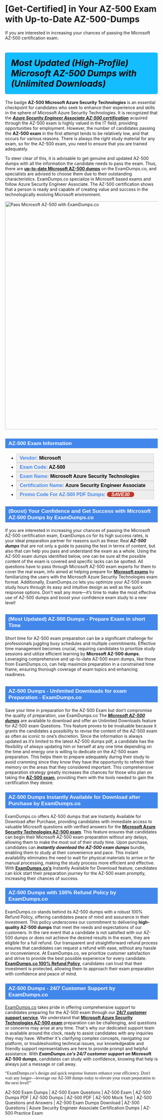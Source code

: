 # [Get-Certified] in Your AZ-500 Exam with Up-to-Date AZ-500-Dumps
If you are interested in increasing your chances of passing the Microsoft AZ-500 certification exam.
    	             <h1><strong><span style="display: block; color: #000000; background: #14BDFF; border: 0.5px solid #AED6F1; border-left: 3px solid #3498DB; padding: .6em; border-radius: 6px;">             <em>Most Updated (High-Profile) Microsoft AZ-500 Dumps with (Unlimited Downloads)</em>             </span></strong></h1>            <p>The badge <strong>AZ-500 Microsoft Azure Security Technologies</strong> is an essential checkpoint for candidates who seek to enhance their experience and skills in the sphere of Microsoft Azure Security Technologies. It is recognized that the <strong><i><u>Azure Security Engineer Associate AZ-500 certification</u></i></strong> acquired through the AZ-500 exam is highly valued in the IT field, providing opportunities for employment. However, the number of candidates passing the <strong>AZ-500 exam</strong> in the first attempt tends to be relatively low, and that occurs for various reasons. There is always the right study material for any exam, so for the AZ-500 exam, you need to ensure that you are trained adequately.</p>            <p>To steer clear of this, it is advisable to get genuine and updated AZ-500 dumps with all the information the candidate needs to pass the exam. Thus, there are <u><strong><a href="https://www.examdumps.co/az-500-exam-dumps.html">up-to-date Microsoft AZ-500 dumps</a></strong></u> on the ExamDumps.co, and specialists are advised to choose them due to their outstanding characteristics. ExamDumps.co specialize in Microsoft based exams and follow Azure Security Engineer Associate. The AZ-500 certification shows that a person is ready and capable of creating value and success in the technologically evolving Microsoft environment.</p>                        <p><a href="https://www.examdumps.co/"><img src="https://www.examdumps.co//images/banners/big-sale-20-percent-discount-offer-examdumps.jpg" class="postImage" alt="Pass Microsoft AZ-500 with ExamDumps.co" width="750"></a></p>                        <h2 style="background: #4287ec; border: 1px solid #cccccc; padding: 5px 10px;">                <span style="color: #ffffff;"><span style="font-size: 11pt;">                    <span style="line-height: normal;">                        <span style="font-family: Calibri,sans-serif;">                            <strong>                                <span style="font-size: 13.0pt;">AZ-500 Exam Information</span>                            </strong>                        </span>                    </span></span>                </span>            </h2>                        <ul>                <li style="margin: 0cm 10pt;">                <div style="background: #eee; border: 1px solid #cccccc; padding: 5px 10px; text-align: justify;"><span style="font-size: 11pt;"><span style="line-height: normal;"><span style="tab-stops: list 36.0pt;"><span style="font-family: Calibri,sans-serif;"><strong><span style="font-size: 12.0pt;">                    <span style="color: #4287ec;">Vendor:</span> <span style="color: #000;">Microsoft</span>                    </span></strong></span></span></span></span></div>                </li>                <li style="margin: 0cm 10pt;">                <div style="background: #eee; border: 1px solid #cccccc; padding: 5px 10px; text-align: justify;"><span style="font-size: 11pt;"><span style="line-height: normal;"><span style="tab-stops: list 36.0pt;"><span style="font-family: Calibri,sans-serif;"><strong><span style="font-size: 12.0pt;">                    <span style="color: #4287ec;">Exam Code:</span> <span style="color: #000;">AZ-500</span>                    </span></strong></span></span></span></span></div>                </li>                                <li style="margin: 0cm 10pt;">                <div style="background: #eee; border: 1px solid #cccccc; padding: 5px 10px; text-align: justify;"><span style="font-size: 11pt;"><span style="line-height: normal;"><span style="tab-stops: list 36.0pt;"><span style="font-family: Calibri,sans-serif;"><strong><span style="font-size: 12.0pt;">                    <span style="color: #4287ec;">Exam Name:</span> <span style="color: #000;">Microsoft Azure Security Technologies</span>                    </span></strong></span></span></span></span></div>                </li>                <li style="margin: 0cm 10pt;">                <div style="background: #eee; border: 1px solid #cccccc; padding: 5px 10px; text-align: justify;"><span style="font-size: 11pt;"><span style="line-height: normal;"><span style="tab-stops: list 36.0pt;"><span style="font-family: Calibri,sans-serif;"><strong><span style="font-size: 12.0pt;">                    <span style="color: #4287ec;">Certification Name:</span> <span style="color: #000;"> Azure Security Engineer Associate</span>                    </span></strong></span></span></span></span></div>                </li>                <li style="margin: 0cm 10pt;">                    <div style="background: #eee; border: 1px solid #cccccc; padding: 5px 10px;"><span style="font-size: 11pt;"><span style="line-height: normal;"><span style="tab-stops: list 36.0pt;"><span style="font-family: Calibri,sans-serif;"><strong><span style="font-size: 12.0pt;">                    <span style="color: #4287ec;">Promo Code For AZ-500 PDF Dumps: </span><span style="color: #fff;"><span style="background-color: #c0392b;border-radius: 20px;padding: 0 15px;font-style: italic;">SAVE30</span>                    </span></span></strong></span></span></span></span></div>                </li>            </ul>                        <h3 style="background: #4287ec; border: 1px solid #cccccc; padding: 5px 10px;">                <span style="color: #ffffff;">                    <span style="font-size: 11pt;">                        <span style="line-height: normal;">                            <span style="font-family: Calibri,sans-serif;">                                <strong>                                    <span style="font-size: 13.0pt;">(Boost) Your Confidence and Get Success with Microsoft AZ-500 Dumps by ExamDumps.co</span>                                </strong>                            </span>                        </span>                    </span>                </span>            </h3>            <p>If you are interested in increasing your chances of passing the Microsoft AZ-500 certification exam, ExamDumps.co for its high success rates, is your ideal preparation partner for reasons such as these: Real <strong><i>AZ-500 dumps</i></strong> that are not only a guide to passing the test in terms of content, but also that can help you pass and understand the exam as a whole. Using the AZ-500 exam dumps identified below, one can be sure all the possible content of the exam is covered and specific lacks can be spotted. All questions have to pass through Microsoft AZ-500 exam experts for them to cover the real exam,  info aimed at helping prepare for <strong><u>Microsoft exams</u></strong> by familiarizing the users with the Microsoft Azure Security Technologies exam format. Additionally, ExamDumps.co lets you optimize your AZ-500 exam study hours through its easy and intuitive design as well as the quick response options. Don’t wait any more—it’s time to make the most effective use of AZ-500 dumps and boost your confidence exam study to a new level!</p>                        <h2 style="background: #4287ec; border: 1px solid #cccccc; padding: 5px 10px;">                <span style="color: #ffffff;">                    <span style="font-size: 11pt;">                        <span style="line-height: normal;">                            <span style="font-family: Calibri,sans-serif;">                                <strong>                                    <span style="font-size: 13.0pt;">(Most Updated) AZ-500 Dumps - Prepare Exam in short Time</span>                                </strong>                            </span>                        </span>                    </span>                </span>            </h2>            <p>Short  time for AZ-500 exam preparation can be a significant challenge for professionals juggling busy schedules and multiple commitments. Effective time management becomes crucial, requiring candidates to prioritize study sessions and utilize efficient learning by <strong>Microsoft AZ-500 dumps</strong>. Leveraging comprehensive and up-to-date AZ-500 exam dumps, like those from ExamDumps.co, can help maximize preparation in a constrained time frame, ensuring thorough coverage of exam topics and enhancing readiness.</p>                        <h2 style="background: #4287ec; border: 1px solid #cccccc; padding: 5px 10px;">                <span style="color: #ffffff;">                    <span style="font-size: 11pt;">                        <span style="line-height: normal;">                            <span style="font-family: Calibri,sans-serif;">                                <strong>                                    <span style="font-size: 13.0pt;">AZ-500 Dumps - Unlimited Downloads for exam Preparation - ExamDumps.co</span>                                </strong>                            </span>                        </span>                    </span>                </span>            </h2>            <p>Save your time in preparation for the AZ-500 Exam but don’t compromise the quality of preparation, use ExamDumps.co The <strong><i><a href="https://www.examdumps.co/microsoft-exam-dumps.html">Microsoft AZ-500 dumps</a></i></strong> are available to download and offer an Unlimited Downloads feature for AZ-500 exam Questions. This feature proves to be invaluable because it grants the candidates a possibility to revise the content of the AZ-500 exam as often as iconic to one’s discretion. Since the information is always updated as it’s limited to the latest AZ-500 dumps pdf, a candidate has the flexibility of always updating him or herself at any one time depending on the time and energy one is willing to dedicate on the AZ-500 exam preparation. This helps them to prepare adequately during their study to avoid cramming since they know they have the opportunity to refresh their memory on the areas that they considered important. This comprehensive preparation strategy greatly increases the chances for those who plan on taking the <strong><u>AZ-500 exam</u></strong>, providing them with the tools needed to gain the certification they desire.</p>                        <h3 style="background: #4287ec; border: 1px solid #cccccc; padding: 5px 10px;">                <span style="color: #ffffff;">                    <span style="font-size: 11pt;">                        <span style="line-height: normal;">                            <span style="font-family: Calibri,sans-serif;">                                <strong>                                    <span style="font-size: 13.0pt;">AZ-500 Dumps Instantly Available for Download after Purchase by ExamDumps.co</span>                                </strong>                            </span>                        </span>                    </span>                </span>            </h3>            <p>ExamDumps.co offers AZ-500 dumps that are Instantly Available for Download after Purchase, providing candidates with immediate access to valuable Microsoft questions with verified answers for the <strong><u>Microsoft Azure Security Technologies AZ-500 exam</u></strong>. This feature ensures that candidates can begin their Microsoft AZ-500 exam preparation without any delays, allowing them to make the most out of their study time. Upon purchase, candidates can <strong><i>instantly download the AZ-500 exam dumps</i></strong> bundle, enabling them to study at their convenience and pace. This instant availability eliminates the need to wait for physical materials to arrive or for manual processing, making the study process more efficient and effective. With <strong><u>ExamDumps.co's</u></strong> Instantly Available for Download feature, candidates can kick start their preparation journey for the AZ-500 exam promptly, increasing their chances of success.</p>            <h3 style="background: #4287ec; border: 1px solid #cccccc; padding: 5px 10px;">                <span style="color: #ffffff;">                    <span style="font-size: 11pt;">                        <span style="line-height: normal;">                            <span style="font-family: Calibri,sans-serif;">                                <strong>                                    <span style="font-size: 13.0pt;">AZ-500 Dumps with 100% Refund Policy by ExamDumps.co </span>                                </strong>                            </span>                        </span>                    </span>                </span>            </h3>            <p>ExamDumps.co stands behind its AZ-500 dumps with a robust 100% Refund Policy, offering candidates peace of mind and assurance in their investment. This policy underscores our commitment to delivering <strong>high-quality AZ-500 dumps</strong> that meet the needs and expectations of our customers. In the rare event that a candidate is not satisfied with our AZ-500 dumps or does not achieve the desired results in the exam, they are eligible for a full refund. Our transparent and straightforward refund process ensures that candidates can request a refund with ease, without any hassle or inconvenience. At ExamDumps.co, we prioritize customer satisfaction and strive to provide the best possible experience for every candidate. <strong><u>ExamDumps.co 100% Refund Policy</u></strong>, candidates can trust that their investment is protected, allowing them to approach their exam preparation with confidence and peace of mind.</p>                        <h3 style="background: #4287ec; border: 1px solid #cccccc; padding: 5px 10px;">                <span style="color: #ffffff;">                    <span style="font-size: 11pt;">                        <span style="line-height: normal;">                            <span style="font-family: Calibri,sans-serif;">                                <strong>                                    <span style="font-size: 13.0pt;">AZ-500 Dumps - 24/7 Customer Support by ExamDumps.co</span>                                </strong>                            </span>                        </span>                    </span>                </span>            </h3>            <p><a href="https://www.examdumps.co/">ExamDumps.co</a> takes pride in offering comprehensive support to candidates preparing for the AZ-500 exam through our <strong><u>24/7 customer support service</u></strong>. We understand that <strong><u>Microsoft Azure Security Technologies AZ-500 exam</u></strong> preparation can be challenging, and questions or concerns may arise at any time. That's why our dedicated support team is available around the clock, ready to assist candidates with any inquiries they may have. Whether it's clarifying complex concepts, navigating our platform, or troubleshooting technical issues, our knowledgeable and friendly support representatives are here to provide prompt and helpful assistance. With <strong><i>ExamDumps.co's 24/7 customer support on</i> Microsoft AZ-500 dumps</strong>, candidates can study with confidence, knowing that help is always just a message or call away.</p>            <p style="font-family: cursive;">“ExamDumps.co’s design and quick response features enhance your efficiency. Don't wait any longer—leverage our AZ-500 dumps today to elevate your exam preparation to the next level!”</p> 
                  AZ-500 Exam Dumps | AZ-500 Exam Questions | AZ-500 Exam | AZ-500 Dumps PDF | AZ-500 Dumps | AZ-500 PDF | AZ-500 Mock Test | AZ-500 Questions and Answers | AZ-500 Exam Dumps Download | AZ-500 Questions | Azure Security Engineer Associate Certification Dumps | AZ-500 Practice Exam

